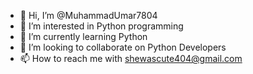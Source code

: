 - 👋 Hi, I’m @MuhammadUmar7804
- 👀 I’m interested in Python programming 
- 🌱 I’m currently learning Python 
- 💞️ I’m looking to collaborate on Python Developers
- 📫 How to reach me with shewascute404@gmail.com

<!---
MuhammadUmar7804/MuhammadUmar7804 is a ✨ special ✨ repository because its `README.md` (this file) appears on your GitHub profile.
You can click the Preview link to take a look at your changes.
--->
